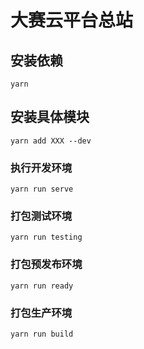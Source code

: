 # 大赛云平台总站

## 安装依赖
```
yarn  
```

## 安装具体模块
```
yarn add XXX --dev
```

### 执行开发环境
```
yarn run serve
```

### 打包测试环境
```
yarn run testing
```

### 打包预发布环境
```
yarn run ready
```

### 打包生产环境
```
yarn run build
```
